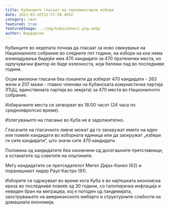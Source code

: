```yaml
---
title: Кубанците гласаат на парламентарни избори
date: 2023-03-26T22:57:58.495Z
category: свет
featured: true
featuredImage: ../img/kubaizboeri.png.webp
author: Вардарски
---
```


Кубанците во неделата почнаа да гласаат за ново свикување на Националното собрание во следните пет години, на избори на кои нема изненадувања бидејќи има 470 кандидати за 470 пратенички места, но одлучувачки фактор ќе биде излезноста, која бележи пад во последниве години.

Осум милиони гласачи беа поканети да изберат 470 кандидати - 263 жени и 207 мажи - главно членови на Кубанската комунистичка партија (ПЦЦ, единствената партија во земјата) за 470 места во Националното собрание.

Избирачките места се затвораат во 18:00 часот (24 часа по средноевропско време).

Излегувањето на гласање во Куба не е задолжително.

Гласачите на гласачкото ливче можат да го заокружат името на еден или повеќе кандидати во изборната единица или да заокружат „избери ги сите кандидати“, што значи сите 470 кандидати.

Половина од кандидатите беа назначени од досегашните претставници, а останатите од советите на општините.

Меѓу кандидатите се претседателот Мигел Дијаз-Канел (62) и поранешниот лидер Раул Кастро (91).

Изборите се одржуваат во време кога Куба е во најтешката економска криза во последниве повеќе од 30 години, со галопирачка инфлација и невиден бран на миграција, кој е погоден од пандемијата, заострувањето на американското ембарго и структурните слабости на домашната економија.
